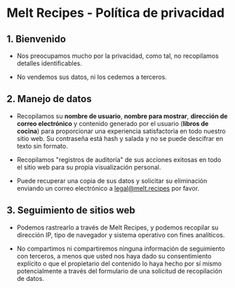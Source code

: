 Melt Recipes - Política de privacidad
===================================

1\. Bienvenido
---------

- Nos preocupamos mucho por la privacidad, como tal, no recopilamos detalles identificables.

- No vendemos sus datos, ni los cedemos a terceros.

2\. Manejo de datos
---------

- Recopilamos su **nombre de usuario**, **nombre para mostrar**, **dirección de correo electrónico** y contenido generado por el usuario (**libros de cocina**) para proporcionar una experiencia satisfactoria en todo nuestro sitio web. Su contraseña está hash y salada y no se puede descifrar en texto sin formato.

- Recopilamos "registros de auditoría" de sus acciones exitosas en todo el sitio web para su propia visualización personal.

- Puede recuperar una copia de sus datos y solicitar su eliminación enviando un correo electrónico a [legal@melt.recipes](mailto://legal@melt.recipes) por favor.

3\. Seguimiento de sitios web
---------

- Podemos rastrearlo a través de Melt Recipes, y podemos recopilar su dirección IP, tipo de navegador y sistema operativo con fines analíticos.

- No compartimos ni compartiremos ninguna información de seguimiento con terceros, a menos que usted nos haya dado su consentimiento explícito o que el propietario del contenido lo haya hecho por sí mismo potencialmente a través del formulario de una solicitud de recopilación de datos.
